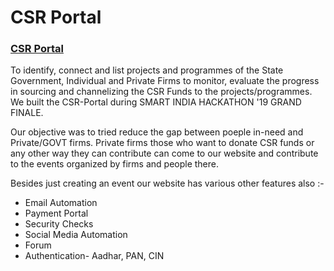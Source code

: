 # CSR Portal

### [CSR Portal](http://csr-portal.herokuapp.com/)
To identify, connect and list projects and programmes of the State Government, Individual and Private Firms to monitor, evaluate the progress in sourcing and channelizing the CSR Funds to the projects/programmes. We built the CSR-Portal during SMART INDIA HACKATHON '19 GRAND FINALE.

Our objective was to tried reduce the gap between poeple in-need and Private/GOVT firms. Private firms those who want to donate CSR funds or any other way they can contribute can come to our website and contribute to the events organized by firms and people there.

Besides just creating an event our website has various other features also :-
-  Email Automation
-  Payment Portal
-  Security Checks
-  Social Media Automation
-  Forum
-  Authentication- Aadhar, PAN, CIN